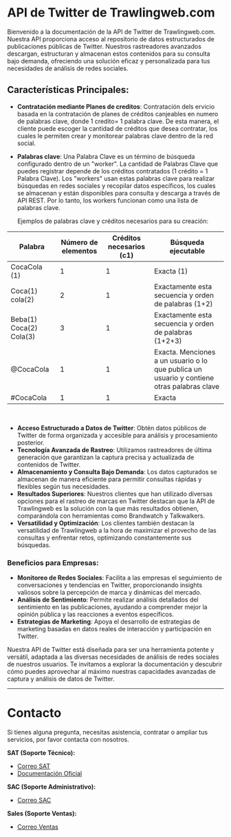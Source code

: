 # API de Twitter de Trawlingweb.com

Bienvenido a la documentación de la API de Twitter de Trawlingweb.com. Nuestra API proporciona acceso al repositorio de datos estructurados de publicaciones públicas de Twitter. Nuestros rastreadores avanzados descargan, estructuran y almacenan estos contenidos para su consulta bajo demanda, ofreciendo una solución eficaz y personalizada para tus necesidades de análisis de redes sociales.

## Características Principales:

- **Contratación mediante Planes de creditos**: Contratación dels ervicio basada en la contratación de planes de créditos canjeables en numero de palabras clave, donde 1 credito= 1 palabra clave. De esta manera, el cliente puede escoger la cantidad de créditos que desea contratar, los cuales le permiten crear y monitorear palabras clave dentro de la red social.

* **Palabras clave**: Una Palabra Clave es un término de búsqueda configurado dentro de un "worker". La cantidad de Palabras Clave que puedes registrar depende de los créditos contratados (1 crédito = 1 Palabra Clave). Los "workers" usan estas palabras clave para realizar búsquedas en redes sociales y recopilar datos específicos, los cuales se almacenan y están disponibles para consulta y descarga a través de API REST. Por lo tanto, los workers funcionan como una lista de palabras clave.

  Ejemplos de palabras clave y créditos necesarios para su creación:

| Palabra                 | Número de elementos | Créditos necesarios (c1) | Búsqueda ejecutable                                                                        |
| ----------------------- | ------------------- | ------------------------ | ------------------------------------------------------------------------------------------ |
| CocaCola (1)            | 1                   | 1                        | Exacta (1)                                                                                 |
| Coca(1) cola(2)         | 2                   | 1                        | Exactamente esta secuencia y orden de palabras (1+2)                                       |
| Beba(1) Coca(2) Cola(3) | 3                   | 1                        | Exactamente esta secuencia y orden de palabras (1+2+3)                                     |
| @CocaCola               | 1                   | 1                        | Exacta. Menciones a un usuario o lo que publica un usuario y contiene otras palabras clave |
| #CocaCola               | 1                   | 1                        | Exacta                                                                                     |

<br>

- **Acceso Estructurado a Datos de Twitter**: Obtén datos públicos de Twitter de forma organizada y accesible para análisis y procesamiento posterior.
- **Tecnología Avanzada de Rastreo**: Utilizamos rastreadores de última generación que garantizan la captura precisa y actualizada de contenidos de Twitter.
- **Almacenamiento y Consulta Bajo Demanda**: Los datos capturados se almacenan de manera eficiente para permitir consultas rápidas y flexibles según tus necesidades.
- **Resultados Superiores**: Nuestros clientes que han utilizado diversas opciones para el rastreo de marcas en Twitter destacan que la API de Trawlingweb es la solución con la que más resultados obtienen, comparándola con herramientas como Brandwatch y Talkwalkers.
- **Versatilidad y Optimización**: Los clientes también destacan la versatilidad de Trawlingweb a la hora de maximizar el provecho de las consultas y enfrentar retos, optimizando constantemente sus búsquedas.

### Beneficios para Empresas:

- **Monitoreo de Redes Sociales**: Facilita a las empresas el seguimiento de conversaciones y tendencias en Twitter, proporcionando insights valiosos sobre la percepción de marca y dinámicas del mercado.
- **Análisis de Sentimiento**: Permite realizar análisis detallados del sentimiento en las publicaciones, ayudando a comprender mejor la opinión pública y las reacciones a eventos específicos.
- **Estrategias de Marketing**: Apoya el desarrollo de estrategias de marketing basadas en datos reales de interacción y participación en Twitter.

Nuestra API de Twitter está diseñada para ser una herramienta potente y versátil, adaptada a las diversas necesidades de análisis de redes sociales de nuestros usuarios. Te invitamos a explorar la documentación y descubrir cómo puedes aprovechar al máximo nuestras capacidades avanzadas de captura y análisis de datos de Twitter.

---

# Contacto

Si tienes alguna pregunta, necesitas asistencia, contratar o ampliar tus servicios, por favor contacta con nosotros.

**SAT (Soporte Técnico):**

- [Correo SAT](mailto:support@trawlingweb.com)
- [Documentación Oficial](https://docs.trawlingweb.com)

**SAC (Soporte Administrativo):**

- [Correo SAC](mailto:gestion@trawlingweb.com)

**Sales (Soporte Ventas):**

- [Correo Ventas](mailto:sales@trawlingweb.com)
